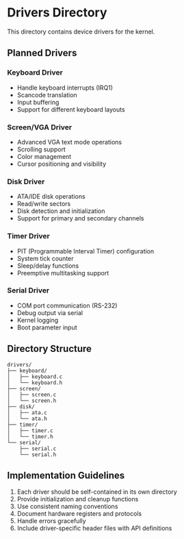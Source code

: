 # Drivers Directory

This directory contains device drivers for the kernel.

## Planned Drivers

### Keyboard Driver
- Handle keyboard interrupts (IRQ1)
- Scancode translation
- Input buffering
- Support for different keyboard layouts

### Screen/VGA Driver
- Advanced VGA text mode operations
- Scrolling support
- Color management
- Cursor positioning and visibility

### Disk Driver
- ATA/IDE disk operations
- Read/write sectors
- Disk detection and initialization
- Support for primary and secondary channels

### Timer Driver
- PIT (Programmable Interval Timer) configuration
- System tick counter
- Sleep/delay functions
- Preemptive multitasking support

### Serial Driver
- COM port communication (RS-232)
- Debug output via serial
- Kernel logging
- Boot parameter input

## Directory Structure

```
drivers/
├── keyboard/
│   ├── keyboard.c
│   └── keyboard.h
├── screen/
│   ├── screen.c
│   └── screen.h
├── disk/
│   ├── ata.c
│   └── ata.h
├── timer/
│   ├── timer.c
│   └── timer.h
└── serial/
    ├── serial.c
    └── serial.h
```

## Implementation Guidelines

1. Each driver should be self-contained in its own directory
2. Provide initialization and cleanup functions
3. Use consistent naming conventions
4. Document hardware registers and protocols
5. Handle errors gracefully
6. Include driver-specific header files with API definitions
